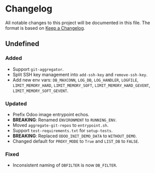 # Changelog

All notable changes to this project will be documented in this file. The format is based on [Keep a Changelog](https://keepachangelog.com/en/1.1.0/).

## Undefined

### Added

* Support `git-aggregator`.
* Split SSH key management into `add-ssh-key` and `remove-ssh-key`.
* Add new env vars: `DB_MAXCONN`, `LOG_DB`, `LOG_HANDLER`, `LOGFILE`, `LIMIT_MEMORY_HARD`, `LIMIT_MEMORY_SOFT`, `LIMIT_MEMORY_HARD_GEVENT`, `LIMIT_MEMORY_SOFT_GEVENT`.

### Updated

* Prefix Odoo image entrypoint echos.
* **BREAKING**: Renamed `ENVIRONMENT` to `RUNNING_ENV`.
* Moved `aggregate-git-repos` to `entrypoint.sh`.
* Support `test-requirements.txt` for `setup-tests`.
* **BREAKING**: Replaced `ODOO_INIT_DEMO_DATA` to `WITHOUT_DEMO`.
* Changed default for `PROXY_MODE` to `True` and `LIST_DB` to `FALSE`.

### Fixed

* Inconsistent naming of `DBFILTER` is now `DB_FILTER`.